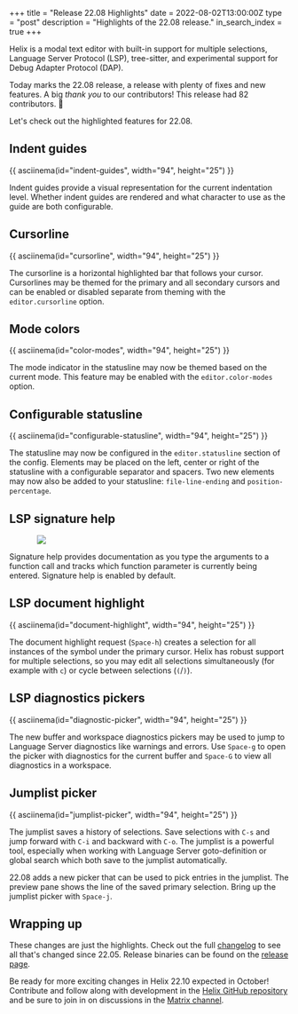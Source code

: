 +++
title = "Release 22.08 Highlights"
date = 2022-08-02T13:00:00Z
type = "post"
description = "Highlights of the 22.08 release."
in_search_index = true
+++

Helix is a modal text editor with built-in support for multiple selections,
Language Server Protocol (LSP), tree-sitter, and experimental support for Debug
Adapter Protocol (DAP).

Today marks the 22.08 release, a release with plenty of fixes and new features.
A big _thank you_ to our contributors! This release had 82 contributors. 🎉

Let's check out the highlighted features for 22.08.

## Indent guides

{{ asciinema(id="indent-guides", width="94", height="25") }}

Indent guides provide a visual representation for the current indentation
level. Whether indent guides are rendered and what character to use as the
guide are both configurable.

## Cursorline

{{ asciinema(id="cursorline", width="94", height="25") }}

The cursorline is a horizontal highlighted bar that follows your cursor.
Cursorlines may be themed for the primary and all secondary cursors and
can be enabled or disabled separate from theming with the `editor.cursorline`
option.

## Mode colors

{{ asciinema(id="color-modes", width="94", height="25") }}

The mode indicator in the statusline may now be themed based on the current
mode. This feature may be enabled with the `editor.color-modes` option.

## Configurable statusline

{{ asciinema(id="configurable-statusline", width="94", height="25") }}

The statusline may now be configured in the `editor.statusline` section
of the config. Elements may be placed on the left, center or right of
the statusline with a configurable separator and spacers. Two new elements
may now also be added to your statusline: `file-line-ending` and
`position-percentage`.

## LSP signature help

<img src="/signature-help.gif" style="max-width: 80%; display: block; margin-left: auto; margin-right: auto"/>

Signature help provides documentation as you type the arguments to a function
call and tracks which function parameter is currently being entered. Signature
help is enabled by default.

## LSP document highlight

{{ asciinema(id="document-highlight", width="94", height="25") }}

The document highlight request (`Space-h`) creates a selection for all
instances of the symbol under the primary cursor. Helix has robust support for
multiple selections, so you may edit all selections simultaneously (for
example with `c`) or cycle between selections (`(`/`)`).

## LSP diagnostics pickers

{{ asciinema(id="diagnostic-picker", width="94", height="25") }}

The new buffer and workspace diagnostics pickers may be used to jump to
Language Server diagnostics like warnings and errors. Use `Space-g` to
open the picker with diagnostics for the current buffer and `Space-G`
to view all diagnostics in a workspace.

## Jumplist picker

{{ asciinema(id="jumplist-picker", width="94", height="25") }}

The jumplist saves a history of selections. Save selections with `C-s` and jump
forward with `C-i` and backward with `C-o`. The jumplist is a powerful tool,
especially when working with Language Server goto-definition or global search
which both save to the jumplist automatically.

22.08 adds a new picker that can be used to pick entries in the jumplist. The
preview pane shows the line of the saved primary selection. Bring up the
jumplist picker with `Space-j`.

## Wrapping up

These changes are just the highlights. Check out the full [changelog] to see
all that's changed since 22.05. Release binaries can be found on the [release
page].

Be ready for more exciting changes in Helix 22.10 expected in October!
Contribute and follow along with development in the
[Helix GitHub repository][helix-git] and be sure to join in on discussions in
the [Matrix channel][matrix].

<script src="/asciinema-player.js"></script>
[changelog]: https://github.com/helix-editor/helix/blob/master/CHANGELOG.md#2208-2022-08-02
[helix-git]: https://github.com/helix-editor/helix/
[matrix]: https://matrix.to/#/#helix-community:matrix.org
[release page]: https://github.com/helix-editor/helix/releases/tag/22.08

